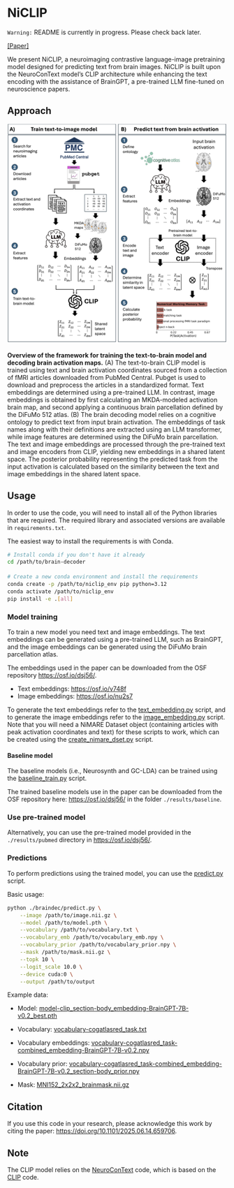# NiCLIP

`Warning:` README is currently in progress. Please check back later.

[[Paper]](https://doi.org/10.1101/2025.06.14.659706)

We present NiCLIP, a neuroimaging contrastive language-image pretraining model designed for predicting text from brain images. NiCLIP is built upon the NeuroConText model’s CLIP architecture while enhancing the text encoding with the assistance of BrainGPT, a pre-trained LLM fine-tuned on neuroscience papers.

## Approach

![NiCLIP](NiCLIP.png)

**Overview of the framework for training the text-to-brain model and decoding brain activation maps.**
(A) The text-to-brain CLIP model is trained using text and brain activation coordinates sourced from a collection of fMRI articles downloaded from PubMed Central. Pubget is used to download and preprocess the articles in a standardized format. Text embeddings are determined using a pre-trained LLM. In contrast, image embeddings is obtained by first calculating an MKDA-modeled activation brain map, and second applying a continuous brain parcellation defined by the DiFuMo 512 atlas. (B) The brain decoding model relies on a cognitive ontology to predict text from input brain activation. The embeddings of task names along with their definitions are extracted using an LLM transformer, while image features are determined using the DiFuMo brain parcellation. The text and image embeddings are processed through the pre-trained text and image encoders from CLIP, yielding new embeddings in a shared latent space. The posterior probability representing the predicted task from the input activation is calculated based on the similarity between the text and image embeddings in the shared latent space.

## Usage

In order to use the code, you will need to install all of the Python libraries
that are required. The required library and associated versions are available in `requirements.txt`.

The easiest way to install the requirements is with Conda.

```bash
# Install conda if you don't have it already
cd /path/to/brain-decoder

# Create a new conda environment and install the requirements
conda create -p /path/to/niclip_env pip python=3.12
conda activate /path/to/niclip_env
pip install -e .[all]
```

### Model training

To train a new model you need text and image embeddings. The text embeddings can be generated using a pre-trained LLM, such as BrainGPT, and the image embeddings can be generated using the DiFuMo brain parcellation atlas.

The embeddings used in the paper can be downloaded from the OSF repository https://osf.io/dsj56/.

- Text embeddings: https://osf.io/v748f
- Image embeddings: https://osf.io/nu2s7

To generate the text embeddings refer to the [text_embedding.py](./jobs/text_embedding.py) script, and to generate the image embeddings refer to the [image_embedding.py](./jobs/image_embedding.py) script. Note that you will need a NiMARE Dataset object (containing articles with peak activation coordinates and text) for these scripts to work, which can be created using the [create_nimare_dset.py](./jobs/create_nimare_dset.py) script.

#### Baseline model

The baseline models (i.e., Neurosynth and GC-LDA) can be trained using the [baseline_train.py](./jobs/baseline_train.py) script.

The trained baseline models use in the paper can be downloaded from the OSF repository here: https://osf.io/dsj56/ in the folder `./results/baseline`.

### Use pre-trained model

Alternatively, you can use the pre-trained model provided in the `./results/pubmed` directory in https://osf.io/dsj56/.

### Predictions

To perform predictions using the trained model, you can use the [predict.py](./braindec/predict.py) script.

Basic usage:

```bash
python ./braindec/predict.py \
    --image /path/to/image.nii.gz \
    --model /path/to/model.pth \
    --vocabulary /path/to/vocabulary.txt \
    --vocabulary_emb /path/to/vocabulary_emb.npy \
    --vocabulary_prior /path/to/vocabulary_prior.npy \
    --mask /path/to/mask.nii.gz \
    --topk 10 \
    --logit_scale 10.0 \
    --device cuda:0 \
    --output /path/to/output
```

Example data:

- Model: [model-clip_section-body_embedding-BrainGPT-7B-v0.2_best.pth](https://osf.io/u3cxh)

- Vocabulary: [vocabulary-cogatlasred_task.txt](https://osf.io/8m2fz)

- Vocabulary embeddings: [vocabulary-cogatlasred_task-combined_embedding-BrainGPT-7B-v0.2.npy](https://osf.io/nza7b)

- Vocabulary prior: [vocabulary-cogatlasred_task-combined_embedding-BrainGPT-7B-v0.2_section-body_prior.npy](https://osf.io/v82za)

- Mask: [MNI152_2x2x2_brainmask.nii.gz](https://osf.io/jzvry)

## Citation

If you use this code in your research, please acknowledge this work by citing the
paper: https://doi.org/10.1101/2025.06.14.659706.

## Note

The CLIP model relies on the [NeuroConText](https://github.com/ghayem/NeuroConText) code, which is based on the [CLIP](https://github.com/openai/CLIP) code.
